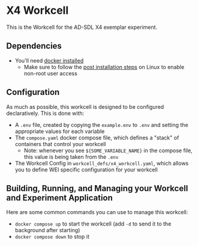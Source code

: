 # X4 Workcell

This is the Workcell for the AD-SDL X4 exemplar experiment.

## Dependencies

- You'll need [docker installed](https://docs.docker.com/engine/install/)
    - Make sure to follow the [post installation steps](https://docs.docker.com/engine/install/linux-postinstall/) on Linux to enable non-root user access

## Configuration

As much as possible, this workcell is designed to be configured declaratively. This is done with:

- A `.env` file, created by copying the `example.env` to `.env` and setting the appropriate values for each variable
- The `compose.yaml` docker compose file, which defines a "stack" of containers that control your workcell
    - Note: whenever you see `${SOME_VARIABLE_NAME}` in the compose file, this value is being taken from the `.env`
- The Workcell Config in `workcell_defs/x4_workcell.yaml`, which allows you to define WEI specific configuration for your workcell

## Building, Running, and Managing your Workcell and Experiment Application

Here are some common commands you can use to manage this workcell:

- `docker compose up` to start the workcell (add `-d` to send it to the background after starting)
- `docker compose down` to stop it
